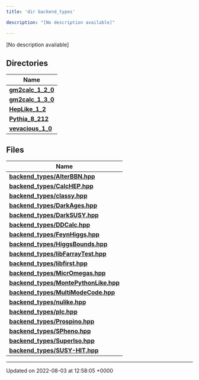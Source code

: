 ```yaml
---
title: 'dir backend_types'

description: "[No description available]"

---
```







[No description available]

## Directories

| Name           |
| -------------- |
| **[gm2calc_1_2_0](/documentation/code/darkbit/files/dir_3882af314fbae13225da1aacf68a32d3/#dir-gm2calc-1-2-0)**  |
| **[gm2calc_1_3_0](/documentation/code/darkbit/files/dir_e3ec43b41a0f060c1c56e88f55222135/#dir-gm2calc-1-3-0)**  |
| **[HepLike_1_2](/documentation/code/darkbit/files/dir_6fccc6c9828a1b32c79249090280a5fa/#dir-heplike-1-2)**  |
| **[Pythia_8_212](/documentation/code/darkbit/files/dir_f6265655d4928eb9f90e439e34e335a8/#dir-pythia-8-212)**  |
| **[vevacious_1_0](/documentation/code/darkbit/files/dir_f1f2e6ca6d947d21943ec8ed42424e5a/#dir-vevacious-1-0)**  |

## Files

| Name           |
| -------------- |
| **[backend_types/AlterBBN.hpp](/documentation/code/darkbit/files/alterbbn_8hpp/#file-alterbbn.hpp)**  |
| **[backend_types/CalcHEP.hpp](/documentation/code/darkbit/files/calchep_8hpp/#file-calchep.hpp)**  |
| **[backend_types/classy.hpp](/documentation/code/darkbit/files/classy_8hpp/#file-classy.hpp)**  |
| **[backend_types/DarkAges.hpp](/documentation/code/darkbit/files/darkages_8hpp/#file-darkages.hpp)**  |
| **[backend_types/DarkSUSY.hpp](/documentation/code/darkbit/files/darksusy_8hpp/#file-darksusy.hpp)**  |
| **[backend_types/DDCalc.hpp](/documentation/code/darkbit/files/ddcalc_8hpp/#file-ddcalc.hpp)**  |
| **[backend_types/FeynHiggs.hpp](/documentation/code/darkbit/files/feynhiggs_8hpp/#file-feynhiggs.hpp)**  |
| **[backend_types/HiggsBounds.hpp](/documentation/code/darkbit/files/higgsbounds_8hpp/#file-higgsbounds.hpp)**  |
| **[backend_types/libFarrayTest.hpp](/documentation/code/darkbit/files/libfarraytest_8hpp/#file-libfarraytest.hpp)**  |
| **[backend_types/libfirst.hpp](/documentation/code/darkbit/files/libfirst_8hpp/#file-libfirst.hpp)**  |
| **[backend_types/MicrOmegas.hpp](/documentation/code/darkbit/files/micromegas_8hpp/#file-micromegas.hpp)**  |
| **[backend_types/MontePythonLike.hpp](/documentation/code/darkbit/files/montepythonlike_8hpp/#file-montepythonlike.hpp)**  |
| **[backend_types/MultiModeCode.hpp](/documentation/code/darkbit/files/multimodecode_8hpp/#file-multimodecode.hpp)**  |
| **[backend_types/nulike.hpp](/documentation/code/darkbit/files/nulike_8hpp/#file-nulike.hpp)**  |
| **[backend_types/plc.hpp](/documentation/code/darkbit/files/plc_8hpp/#file-plc.hpp)**  |
| **[backend_types/Prospino.hpp](/documentation/code/darkbit/files/prospino_8hpp/#file-prospino.hpp)**  |
| **[backend_types/SPheno.hpp](/documentation/code/darkbit/files/spheno_8hpp/#file-spheno.hpp)**  |
| **[backend_types/SuperIso.hpp](/documentation/code/darkbit/files/superiso_8hpp/#file-superiso.hpp)**  |
| **[backend_types/SUSY-HIT.hpp](/documentation/code/darkbit/files/susy-hit_8hpp/#file-susy-hit.hpp)**  |






-------------------------------

Updated on 2022-08-03 at 12:58:05 +0000
